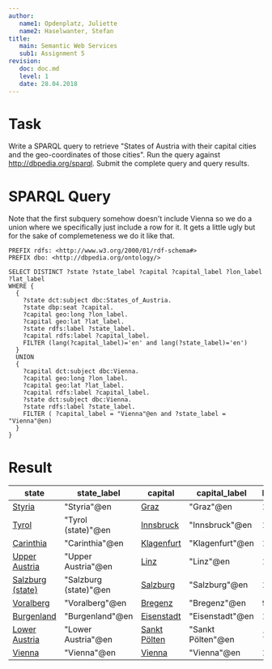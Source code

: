 ```yaml
---
author:
   name1: Opdenplatz, Juliette
   name2: Haselwanter, Stefan
title:
   main: Semantic Web Services
   sub1: Assignment 5
revision:
   doc: doc.md
   level: 1
   date: 28.04.2018
---
```


# Task

Write a SPARQL query to retrieve "States of Austria with their capital cities and the geo-coordinates of those cities". 
Run the query against http://dbpedia.org/sparql. 
Submit the complete query and query results.

# SPARQL Query

Note that the first subquery somehow doesn't include Vienna so we do a union where we specifically just include a row for it.
It gets a little ugly but for the sake of complemeteness we do it like that.

```sparql
PREFIX rdfs: <http://www.w3.org/2000/01/rdf-schema#>
PREFIX dbo: <http://dbpedia.org/ontology/>

SELECT DISTINCT ?state ?state_label ?capital ?capital_label ?lon_label ?lat_label
WHERE {  
  {
    ?state dct:subject dbc:States_of_Austria.
    ?state dbp:seat ?capital.
    ?capital geo:long ?lon_label.
    ?capital geo:lat ?lat_label.
    ?state rdfs:label ?state_label.
    ?capital rdfs:label ?capital_label.
    FILTER (lang(?capital_label)='en' and lang(?state_label)='en')
  } 
  UNION
  {
    ?capital dct:subject dbc:Vienna.
    ?capital geo:long ?lon_label.
    ?capital geo:lat ?lat_label.
    ?capital rdfs:label ?capital_label.
    ?state dct:subject dbc:Vienna.
    ?state rdfs:label ?state_label.
    FILTER ( ?capital_label = "Vienna"@en and ?state_label = "Vienna"@en)
  }
}
``` 

# Result

|state|state_label|capital|capital_label|lon_label|lat_label|
|-----|-----------|-------|-------------|---------|---------|
|[Styria](http://dbpedia.org/resource/Styria)|"Styria"@en|[Graz](http://dbpedia.org/resource/Graz)|"Graz"@en|15.4333|47.0667|
|[Tyrol](http://dbpedia.org/resource/Tyrol_(state))|"Tyrol (state)"@en|[Innsbruck](http://dbpedia.org/resource/Innsbruck)|"Innsbruck"@en|11.3833|47.2667|
|[Carinthia](http://dbpedia.org/resource/Carinthia)|"Carinthia"@en|[Klagenfurt](http://dbpedia.org/resource/Klagenfurt)|"Klagenfurt"@en|14.3|46.6167|
|[Upper Austria](http://dbpedia.org/resource/Upper_Austria)|"Upper Austria"@en|[Linz](http://dbpedia.org/resource/Linz)|"Linz"@en|14.2833|48.3|
|[Salzburg (state)](http://dbpedia.org/resource/Salzburg_(state))|"Salzburg (state)"@en|[Salzburg](http://dbpedia.org/resource/Salzburg)|"Salzburg"@en|13.0333|47.8|
|[Voralberg](http://dbpedia.org/resource/Voralberg)|"Voralberg"@en|[Bregenz](http://dbpedia.org/resource/Bregenz)|"Bregenz"@en|9.74917|47.505|
|[Burgenland](http://dbpedia.org/resource/Burgenland)|"Burgenland"@en|[Eisenstadt](http://dbpedia.org/resource/Eisenstadt)|"Eisenstadt"@en|16.5167|47.85|
|[Lower Austria](http://dbpedia.org/resource/Lower_Austria)|"Lower Austria"@en|[Sankt Pölten](http://dbpedia.org/resource/Sankt_Pölten)|"Sankt Pölten"@en|15.6167|48.2|
|[Vienna](http://dbpedia.org/resource/Vienna)|"Vienna"@en|[Vienna](http://dbpedia.org/resource/Vienna)|"Vienna"@en|16.3667|48.2|

